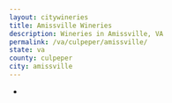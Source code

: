 ```yaml
---
layout: citywineries
title: Amissville Wineries
description: Wineries in Amissville, VA
permalink: /va/culpeper/amissville/
state: va
county: culpeper
city: amissville
---
```

-
